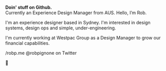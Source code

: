 <b>Doin' stuff on Github.</b></br>
Currently an Experience Design Manager from AUS.
Hello, I’m Rob.

I'm an experience designer based in Sydney. I'm interested in design systems, design ops and simple, under-engineering.

I'm currently working at Westpac Group as a Design Manager to grow our financial capabilities.

/robp.me
@robpignone on Twitter

👊
<!---
robpdesign/robpdesign is a ✨ special ✨ repository because its `README.md` (this file) appears on your GitHub profile.
You can click the Preview link to take a look at your changes.
--->
